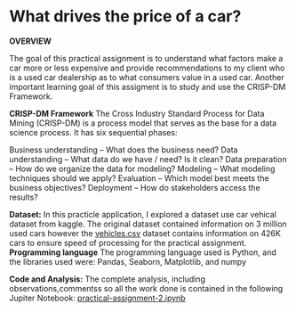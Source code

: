 # What drives the price of a car?
**OVERVIEW**

The  goal of this practical assignment is to understand what factors make a car more or less expensive and provide recommendations to my client who is a used car dealership as to what consumers value in a used car. Another important learning  goal of this assigment is to study and use the CRISP-DM Framework.

**CRISP-DM Framework**
The Cross Industry Standard Process for Data Mining (CRISP-DM) is a process model that serves as the base for a data science process. It has six sequential phases:

Business understanding – What does the business need?
Data understanding – What data do we have / need? Is it clean?
Data preparation – How do we organize the data for modeling?
Modeling – What modeling techniques should we apply?
Evaluation – Which model best meets the business objectives?
Deployment – How do stakeholders access the results?

**Dataset:**
In this practicle application, I explored a dataset use car vehical dataset from kaggle. The original dataset contained information on 3 million used cars however the [vehicles.csv](https://github.com/pranalee04/BH-PCMLAI-Module11-PracticalApplication-2/blob/main/dataset/vehicles.csv) dataset contains information on 426K cars to ensure speed of processing for the practical assignment.
**Programming language** 
The programming language used is Python, and the libraries used were: Pandas, Seaborn, Matplotlib, and numpy

**Code and Analysis:**
The complete analysis, including observations,commentss so all the work done is contained in the following Jupiter Notebook:
[practical-assignment-2.ipynb](https://github.com/pranalee04/BH-PCMLAI-Module11-PracticalApplication-2/blob/main/notebook/practical-assignment-2.ipynb)
